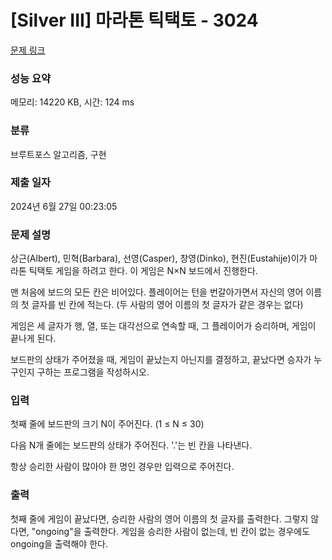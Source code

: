# [Silver III] 마라톤 틱택토 - 3024 

[문제 링크](https://www.acmicpc.net/problem/3024) 

### 성능 요약

메모리: 14220 KB, 시간: 124 ms

### 분류

브루트포스 알고리즘, 구현

### 제출 일자

2024년 6월 27일 00:23:05

### 문제 설명

<p>상근(Albert), 민혁(Barbara), 선영(Casper), 창영(Dinko), 현진(Eustahije)이가 마라톤 틱택토 게임을 하려고 한다. 이 게임은 N×N 보드에서 진행한다.</p>

<p>맨 처음에 보드의 모든 칸은 비어있다. 플레이어는 턴을 번갈아가면서 자신의 영어 이름의 첫 글자를 빈 칸에 적는다. (두 사람의 영어 이름의 첫 글자가 같은 경우는 없다)</p>

<p>게임은 세 글자가 행, 열, 또는 대각선으로 연속할 때, 그 플레이어가 승리하며, 게임이 끝나게 된다.</p>

<p>보드판의 상태가 주어졌을 때, 게임이 끝났는지 아닌지를 결정하고, 끝났다면 승자가 누구인지 구하는 프로그램을 작성하시오.</p>

### 입력 

 <p>첫째 줄에 보드판의 크기 N이 주어진다. (1 ≤ N ≤ 30)</p>

<p>다음 N개 줄에는 보드판의 상태가 주어진다. '.'는 빈 칸을 나타낸다.</p>

<p>항상 승리한 사람이 많아야 한 명인 경우만 입력으로 주어진다. </p>

### 출력 

 <p>첫째 줄에 게임이 끝났다면, 승리한 사람의 영어 이름의 첫 글자를 출력한다. 그렇지 않다면, "ongoing"을 출력한다. 게임을 승리한 사람이 없는데, 빈 칸이 없는 경우에도 ongoing을 출력해야 한다.</p>

